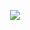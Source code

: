 <p align=center>
  <img src="https://github-readme-stats.vercel.app/api?username=fabpot&count_private=true&theme=dark&hide_border=true&line_height=20&show_icons=true&hide_title=true&include_all_commits=true&hide=stars"/><br/>
</p>
